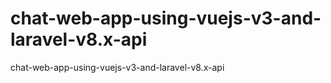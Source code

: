# chat-web-app-using-vuejs-v3-and-laravel-v8.x-api
chat-web-app-using-vuejs-v3-and-laravel-v8.x-api
